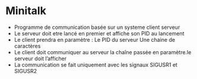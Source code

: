 # Minitalk
- Programme de communication basée sur un systeme client serveur
- Le serveur doit etre lancé en premier et affiche son PID au lancement
- Le client prendra en paramètre :
   Le PID du serveur
   Une chaine de caractères
- Le client doit communiquer au serveur la chaîne passée en paramètre.le serveur doit l’afficher
- La communication se fait uniquement avec les signaux SIGUSR1 et SIGUSR2
